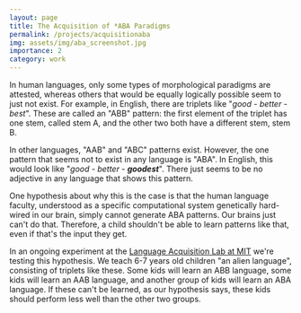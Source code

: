 ```yaml
---
layout: page
title: The Acquisition of *ABA Paradigms
permalink: /projects/acquisitionaba
img: assets/img/aba_screenshot.jpg
importance: 2
category: work
---
```


In human languages, only some types of morphological paradigms are attested, whereas others that would be equally logically possible seem to just not exist. 
For example, in English, there are triplets like "*good - better - best*". 
These are called an "ABB" pattern: the first element of the triplet has one stem, called stem A, and the other two both have a different stem, stem B. 

In other languages, "AAB" and "ABC" patterns exist. However, the one pattern that seems not to exist in any language is "ABA". 
In English, this would look like "*good - better - __goodest__*". 
There just seems to be no adjective in any language that shows this pattern.

One hypothesis about why this is the case is that the human language faculty, understood as a specific computational system genetically hard-wired in our brain, simply cannot generate ABA patterns.
Our brains just can't do that. 
Therefore, a child shouldn't be able to learn patterns like that, even if that's the input they get.

In an ongoing experiment at the [Language Acquisition Lab at MIT](https://www.childlanguage.mit.edu/about) we're testing this hypothesis. We teach 6-7 years old children "an alien language", consisting of triplets like these. Some kids will learn an ABB language, some kids will learn an AAB language, and another group of kids will learn an ABA language. If these can't be learned, as our hypothesis says, these kids should perform less well than the other two groups. 